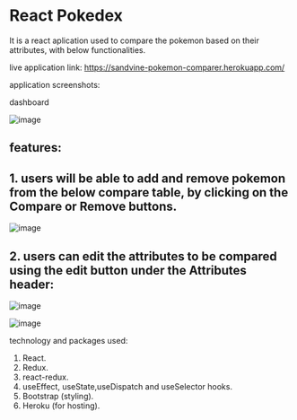 # React Pokedex 

It is a react aplication used to compare the pokemon based on their attributes, with below functionalities.

live application link: https://sandvine-pokemon-comparer.herokuapp.com/

application screenshots:

dashboard

![image](https://user-images.githubusercontent.com/84494799/125449673-6b130f5f-87e8-4517-996b-3f47951584cf.png)

## features:

## 1. users will be able to add and remove pokemon from the below compare table, by clicking on the Compare or Remove buttons.

![image](https://user-images.githubusercontent.com/84494799/125449944-aa682f58-891d-4160-b494-4df4db450721.png)

## 2. users can edit the attributes to be compared using the edit button under the Attributes header:

![image](https://user-images.githubusercontent.com/84494799/125450098-263663bc-75ed-47e4-8ad6-a94315c4cc57.png)

![image](https://user-images.githubusercontent.com/84494799/125450166-637bdeac-6a1f-4063-9716-3343be45f6fd.png)

technology and packages used:

1. React.
2. Redux.
3. react-redux.
4. useEffect, useState,useDispatch and useSelector hooks.
5. Bootstrap (styling).
6. Heroku (for hosting).
